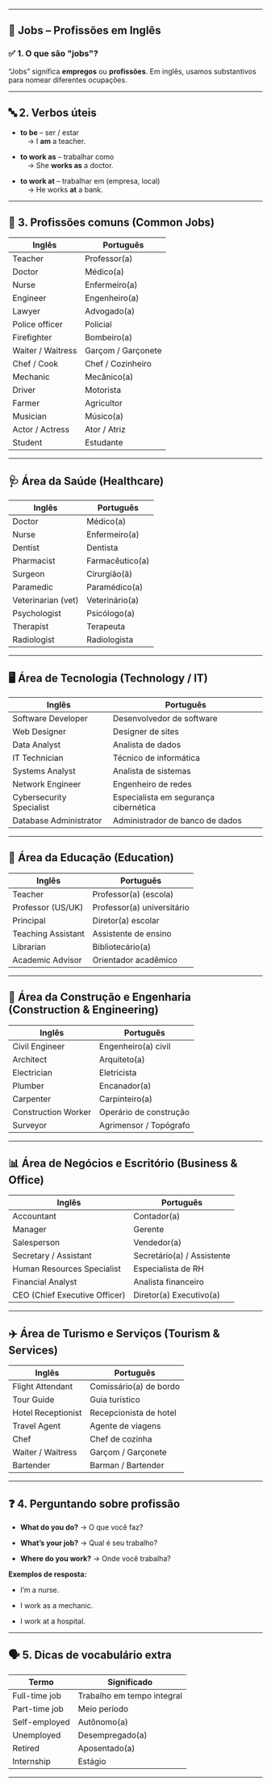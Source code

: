 
---

## 💼 **Jobs – Profissões em Inglês**

### ✅ **1. O que são "jobs"?**

“Jobs” significa **empregos** ou **profissões**. Em inglês, usamos substantivos para nomear diferentes ocupações.

---

## 🔤 **2. Verbos úteis**

- **to be** – ser / estar  
     → I **am** a teacher.
    
- **to work as** – trabalhar como  
     → She **works as** a doctor.
    
- **to work at** – trabalhar em (empresa, local)  
     → He works **at** a bank.
    

---

## 📌 **3. Profissões comuns (Common Jobs)**

|Inglês|Português|
|---|---|
|Teacher|Professor(a)|
|Doctor|Médico(a)|
|Nurse|Enfermeiro(a)|
|Engineer|Engenheiro(a)|
|Lawyer|Advogado(a)|
|Police officer|Policial|
|Firefighter|Bombeiro(a)|
|Waiter / Waitress|Garçom / Garçonete|
|Chef / Cook|Chef / Cozinheiro|
|Mechanic|Mecânico(a)|
|Driver|Motorista|
|Farmer|Agricultor|
|Musician|Músico(a)|
|Actor / Actress|Ator / Atriz|
|Student|Estudante|

---

## 🩺 **Área da Saúde (Healthcare)**

|Inglês|Português|
|---|---|
|Doctor|Médico(a)|
|Nurse|Enfermeiro(a)|
|Dentist|Dentista|
|Pharmacist|Farmacêutico(a)|
|Surgeon|Cirurgião(ã)|
|Paramedic|Paramédico(a)|
|Veterinarian (vet)|Veterinário(a)|
|Psychologist|Psicólogo(a)|
|Therapist|Terapeuta|
|Radiologist|Radiologista|

---

## 🖥️ **Área de Tecnologia (Technology / IT)**

|Inglês|Português|
|---|---|
|Software Developer|Desenvolvedor de software|
|Web Designer|Designer de sites|
|Data Analyst|Analista de dados|
|IT Technician|Técnico de informática|
|Systems Analyst|Analista de sistemas|
|Network Engineer|Engenheiro de redes|
|Cybersecurity Specialist|Especialista em segurança cibernética|
|Database Administrator|Administrador de banco de dados|

---

## 🏫 **Área da Educação (Education)**

|Inglês|Português|
|---|---|
|Teacher|Professor(a) (escola)|
|Professor (US/UK)|Professor(a) universitário|
|Principal|Diretor(a) escolar|
|Teaching Assistant|Assistente de ensino|
|Librarian|Bibliotecário(a)|
|Academic Advisor|Orientador acadêmico|

---

## 👷 **Área da Construção e Engenharia (Construction & Engineering)**

|Inglês|Português|
|---|---|
|Civil Engineer|Engenheiro(a) civil|
|Architect|Arquiteto(a)|
|Electrician|Eletricista|
|Plumber|Encanador(a)|
|Carpenter|Carpinteiro(a)|
|Construction Worker|Operário de construção|
|Surveyor|Agrimensor / Topógrafo|

---

## 📊 **Área de Negócios e Escritório (Business & Office)**

|Inglês|Português|
|---|---|
|Accountant|Contador(a)|
|Manager|Gerente|
|Salesperson|Vendedor(a)|
|Secretary / Assistant|Secretário(a) / Assistente|
|Human Resources Specialist|Especialista de RH|
|Financial Analyst|Analista financeiro|
|CEO (Chief Executive Officer)|Diretor(a) Executivo(a)|

---

## ✈️ **Área de Turismo e Serviços (Tourism & Services)**

|Inglês|Português|
|---|---|
|Flight Attendant|Comissário(a) de bordo|
|Tour Guide|Guia turístico|
|Hotel Receptionist|Recepcionista de hotel|
|Travel Agent|Agente de viagens|
|Chef|Chef de cozinha|
|Waiter / Waitress|Garçom / Garçonete|
|Bartender|Barman / Bartender|


---

## ❓ **4. Perguntando sobre profissão**

- **What do you do?** → O que você faz?
    
- **What’s your job?** → Qual é seu trabalho?
    
- **Where do you work?** → Onde você trabalha?
    

**Exemplos de resposta:**

- I’m a nurse.
    
- I work as a mechanic.
    
- I work at a hospital.
    

---

## 🗣️ **5. Dicas de vocabulário extra**

|Termo|Significado|
|---|---|
|Full-time job|Trabalho em tempo integral|
|Part-time job|Meio período|
|Self-employed|Autônomo(a)|
|Unemployed|Desempregado(a)|
|Retired|Aposentado(a)|
|Internship|Estágio|

---
